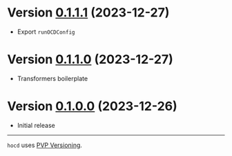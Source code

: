 # Version [0.1.1.1](https://github.com/DistRap/hocd/compare/0.1.1.0...0.1.1.1) (2023-12-27)

* Export `runOCDConfig`

# Version [0.1.1.0](https://github.com/DistRap/hocd/compare/0.1.0.0...0.1.1.0) (2023-12-27)

* Transformers boilerplate

# Version [0.1.0.0](https://github.com/DistRap/hocd/compare/6a16c2d...0.1.0.0) (2023-12-26)

* Initial release

---

`hocd` uses [PVP Versioning][1].

[1]: https://pvp.haskell.org


